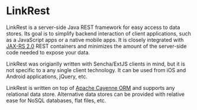 LinkRest
=========

LinkRest is a server-side Java REST framework for easy access to data stores. Its goal is to simplify backend interaction of client applications, such as a JavaScript apps or a native mobile apps. It is closely integrated with [JAX-RS 2.0](http://en.wikipedia.org/wiki/Java_API_for_RESTful_Web_Services) REST containers and minimizes the amount of the server-side code needed to expose your data.

LinkRest was origianlly written with Sencha/ExtJS clients in mind, but it is not specific to a any single client technology. It can be used from iOS and Android applications, jQuery, etc.

LinkRest is written on top of [Apache Cayenne ORM](http://cayenne.apache.org/) and supports any relational data store. Alternative data stores can be provided with relative ease for NoSQL databases, flat files, etc.
